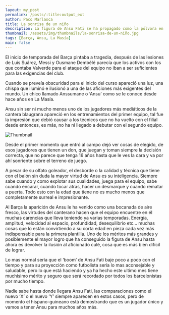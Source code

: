```yaml
---
layout: my_post
permalink: /posts/:title:output_ext
author: Paco Marlasca
title: La sonrisa de un niño
description: La figura de Ansu Fati se ha propagado como la pólvora en este comienzo de temporada, un chico de 16 años se ha puesto en hombros a todo un Fútbol Club Barcelona y no parece pesarle demasiado.
thumbnail: /assets/img/thumbnails/la-sonrisa-de-un-niño.jpg
tags: [Barça, Ansu, La Masía]
main: false
---
```


El inicio de temporada del Barça pintaba a tragedia, después de las lesiones de Luis Suárez, Messi y Ousmane Dembélé parecía que los activos con los que contaba Valverde para el ataque del equipo no iban a ser suficientes para las exigencias del club.

Cuando se preveía obscuridad para el inicio del curso apareció una luz, una chispa que iluminó e ilusionó a una de las aficiones más exigentes del mundo. Un chico llamado Anssumane o ‘Ansu’ como se le conoce desde hace años en La Masía.

Ansu sin ser ni mucho menos uno de los jugadores más mediáticos de la cantera blaugrana apareció en los entrenamientos del primer equipo, tal fue la impresión que debió causar a los técnicos que no ha vuelto con el filial desde entonces, es más, no ha ni llegado a debutar con el segundo equipo.

<img src="{{page.thumbnail}}" alt="Thumbnail" class="img-thumbnail blog-image box-shadow">

Desde el primer momento que entró al campo dejó ver cosas de elegido, de esos jugadores que tienen un don, que juegan y toman siempre la decisión correcta, que no parece que tenga 16 años hasta que le ves la cara y va por ahí sonriente sobre el terreno de juego.

A pesar de su olfato goleador, el desborde o la calidad y técnica que tiene con el balón sin duda la mayor virtud de Ansu es su inteligencia. Siempre sabe cuando y como explotar sus cualidades, juega para el equipo, sabe cuando encarar, cuando tocar atras, hacer un desmarque y cuando rematar a puerta. Todo esto con la edad que tiene no es mucho menos que completamente surreal e impresionante.

Al Barça la aparición de Ansu le ha venido como una bocanada de aire fresco, las virtudes del canterano hacen que el equipo encuentre en él muchas carencias que lleva teniendo ya varias temporadas. Energía, amplitud, velocidad al espacio, profundidad, desequilibrio etc... muchas cosas que lo están convirtiendo a su corta edad en pieza cada vez más indispensable para la primera plantilla. Uno de los méritos más grandes y posiblemente el mayor logro que ha conseguido la figura de Ansu hasta ahora es devolver la ilusión al aficionado culé, cosa que es más bien difícil de lograr. 

Lo mas normal sería que el ‘boom’ de Ansu Fati baje poco a poco con el tiempo y para su proyección como futbolista sería lo mas aconsejable y saludable, pero lo que está haciendo y ya ha hecho este ultimo mes tiene muchísimo mérito y seguro que será recordado por todos los barcelonistas por mucho tiempo.

Nadie sabe hasta donde llegara Ansu Fati, las comparaciones como el nuevo ‘X’ o el nuevo ‘Y’ siempre aparecen en estos casos, pero de momento el hispano-guineano está demostrando que es un jugador único y vamos a tener Ansu para muchos años más.